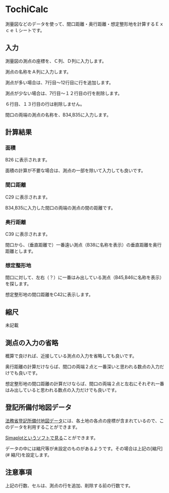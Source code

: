 # TochiCalc

測量図などのデータを使って、間口距離・奥行距離・想定整形地を計算するＥｘｃｅｌシートです。
 
## 入力

測量図の測点の座標を、Ｃ列、Ｄ列に入力します。

測点の名称をＡ列に入力します。

測点が多い場合は、7行目～12行目に行を追加します。

測点が少ない場合は、7行目～１２行目の行を削除します。

６行目、１３行目の行は削除しません。

間口の両端の測点の名称を、B34,B35に入力します。

## 計算結果

### 面積

B26 に表示されます。

面積の計算が不要な場合は、測点の一部を除いて入力しても良いです。

###  間口距離

C29 に表示されます。

B34,B35に入力した間口の両端の測点の間の距離です。

### 奥行距離

C39 に表示されます。

間口から、（垂直距離で）一番遠い測点（B38に名称を表示）の垂直距離を奥行距離とします。

### 想定整形地

間口に対して、左右（？）に一番はみ出している測点（B45,B46に名称を表示）を探します。

想定整形地の間口距離をC42に表示します。

## 縮尺

未記載

## 測点の入力の省略

概算で良ければ、近接している測点の入力を省略しても良いです。

奥行距離の計算だけならば、間口の両端２点と一番深いと思われる数点の入力だけでも良いです。

想定整形地の間口距離の計算だけならば、間口の両端２点と左右にそれぞれ一番はみ出していると思われる数点の入力だけでも良いです。

## 登記所備付地図データ

[法務省登記所備付地図データ](https://front.geospatial.jp/moj-chizu-xml-download/)には、各土地の各点の座標が含まれているので、このデータを利用することができます。

[Simaplotというソフトで見る](https://shoshinsha-kakeizu.hatenablog.com/entry/2023/01/31/190751)ことができます。

データの中には縮尺等が未設定のものがあるようです。その場合は上記の[縮尺](# 縮尺)を設定します。

## 注意事項

上記の行数、セルは、測点の行を追加、削除する前の行数です。
